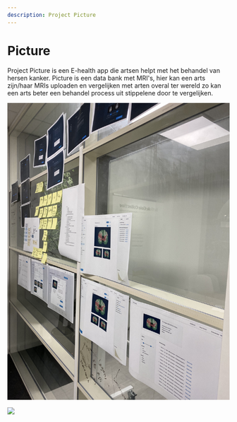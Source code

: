 ```yaml
---
description: Project Picture
---
```


# Picture

Project Picture is een E-health app die artsen helpt met het behandel van hersen kanker. Picture is een data bank met MRI's, hier kan een arts zijn/haar MRIs uploaden en vergelijken met arten overal ter wereld zo kan een arts beter een behandel process uit stippelene door te vergelijken.

![](../.gitbook/assets/img_5259.jpg)

![](../.gitbook/assets/img_5257.jpg)

